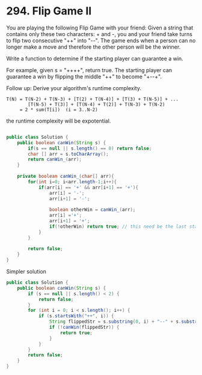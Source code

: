 # 294. Flip Game II
You are playing the following Flip Game with your friend: Given a string that contains only these two characters: + and -, you and your friend take turns to flip two consecutive "++" into "--". The game ends when a person can no longer make a move and therefore the other person will be the winner.

Write a function to determine if the starting player can guarantee a win.

For example, given s = "++++", return true. The starting player can guarantee a win by flipping the middle "++" to become "+--+".

Follow up:
Derive your algorithm's runtime complexity.
```
T(N) = T(N-2) + T(N-3) + [T(2) + T(N-4)] + [T(3) + T(N-5)] + ... 
        [T(N-5) + T(3)] + [T(N-4) + T(2)] + T(N-3) + T(N-2)
     = 2 * sum(T[i])  (i = 3..N-2)
```
the runtime complexity will be expotential.

```java

public class Solution {
    public boolean canWin(String s) {
        if(s == null || s.length() == 0) return false;
        char [] arr = s.toCharArray();
        return canWin_(arr);
    }
    
    private boolean canWin_(char[] arr){
        for(int i=0; i<arr.length-1;i++){
            if(arr[i] == '+' && arr[i+1] == '+'){
                arr[i] = '-';
                arr[i+1] = '-';
                
                boolean otherWin = canWin_(arr);
                arr[i] ='+';  
                arr[i+1] = '+';
                if(!otherWin) return true; // this need be the last state, cause you need to recovery the scene for other recursive calls to canWin_; if this line happens before the above 2 line, the scene is recovered during the recursive call stack.
            }
        }
        
        return false;
    }
}
```

Simpler solution
```java
public class Solution {
    public boolean canWin(String s) {
        if (s == null || s.length() < 2) {
            return false;
        }
        for (int i = 0; i < s.length(); i++) {
            if (s.startsWith("++", i)) {
                String flippedStr = s.substring(0, i) + "--" + s.substring(i + 2);
                if (!canWin(flippedStr)) {
                    return true;
                }
            }
        }
        return false;
    }
}
```
